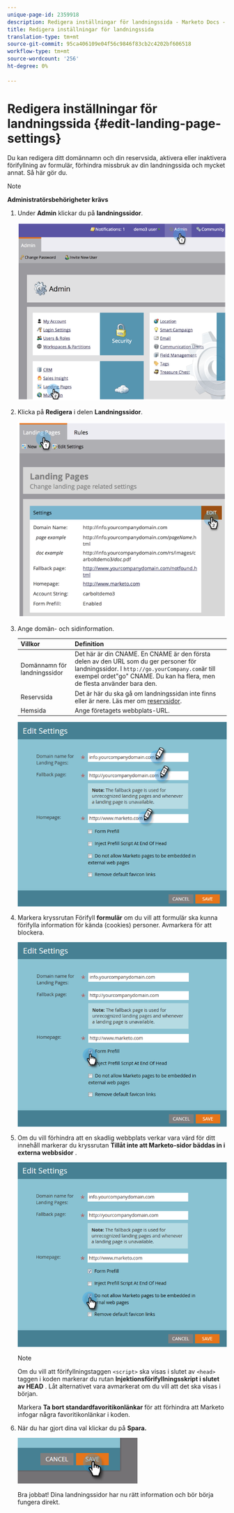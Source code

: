 ```yaml
---
unique-page-id: 2359918
description: Redigera inställningar för landningssida - Marketo Docs - Produktdokumentation
title: Redigera inställningar för landningssida
translation-type: tm+mt
source-git-commit: 95ca406109e04f56c9846f83cb2c4202bf606518
workflow-type: tm+mt
source-wordcount: '256'
ht-degree: 0%

---
```



# Redigera inställningar för landningssida {#edit-landing-page-settings}

Du kan redigera ditt domännamn och din reservsida, aktivera eller inaktivera förifyllning av formulär, förhindra missbruk av din landningssida och mycket annat. Så här gör du.

>[!NOTE]
>
>**Administratörsbehörigheter krävs**

1. Under **Admin** klickar du på **landningssidor**.

   ![](assets/image2014-9-10-9-3a47-3a40.png)

1. Klicka på **Redigera** i delen **Landningssidor**.

   ![](assets/image2014-9-10-9-3a47-3a12.png)

1. Ange domän- och sidinformation.

   | Villkor | Definition |
   |---|---|
   | Domännamn för landningssidor | Det här är din CNAME. En CNAME är den första delen av den URL som du ger personer för landningssidor. I `http://go.yourCompany.com`är till exempel ordet&quot;go&quot; CNAME. Du kan ha flera, men de flesta använder bara den. |
   | Reservsida | Det är här du ska gå om landningssidan inte finns eller är nere. Läs mer om [reservsidor](set-a-fallback-page.md). |
   | Hemsida | Ange företagets webbplats-URL. |

   ![](assets/three.png)

1. Markera kryssrutan Förifyll **formulär** om du vill att formulär ska kunna förifylla information för kända (cookies) personer. Avmarkera för att blockera.

   ![](assets/four.png)

1. Om du vill förhindra att en skadlig webbplats verkar vara värd för ditt innehåll markerar du kryssrutan **Tillåt inte att Marketo-sidor bäddas in i externa webbsidor** .

   ![](assets/five.png)

   >[!NOTE]
   >
   >Om du vill att förifyllningstaggen `<script>` ska visas i slutet av `<head>` taggen i koden markerar du rutan **Injektionsförifyllningsskript i slutet av HEAD** . Låt alternativet vara avmarkerat om du vill att det ska visas i början.
   >
   >Markera **Ta bort standardfavoritikonlänkar** för att förhindra att Marketo infogar några favoritikonlänkar i koden.

1. När du har gjort dina val klickar du på **Spara.**

   ![](assets/six.png)

   Bra jobbat! Dina landningssidor har nu rätt information och bör börja fungera direkt.

